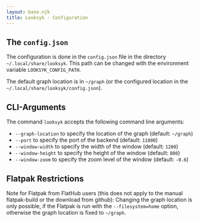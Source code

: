 ```yaml
---
layout: base.njk
title: Looksyk - Configuration
---
```



## The `config.json`
The configuration is done in the `config.json` file in the directory `~/.local/share/looksyk`. This path can be changed
with the environment variable `LOOKSYK_CONFIG_PATH`.

The default graph location is in `~/graph` (or the configured location in the `~/.local/share/looksyk/config.json`).



## CLI-Arguments

The command `looksyk` accepts the following command line arguments:

* `--graph-location` to specify the location of the graph (default: `~/graph`)
* `--port` to specify the port of the backend (default: `11000`)
* `--window-width` to specify the width of the window (default: `1200`)
* `--window-height` to specify the height of the window (default: `800`)
* `--window-zoom` to specify the zoom level of the window (default: `-0.6`)


## Flatpak Restrictions

Note for Flatpak from FlatHub users (this does not apply to the manual flatpak-build or the download from github):
Changing the graph location is only possible, if the Flatpak is run with the `--filesystem=home` option, otherwise the
graph location is fixed to `~/graph`.